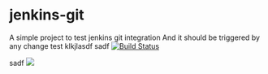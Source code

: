 # jenkins-git

A simple project to test jenkins git integration
And it should be triggered by any change
test klkjlasdf
sadf
[![Build Status](http://ec2-54-158-96-232.compute-1.amazonaws.com:8080/buildStatus/icon?job=del)](http://ec2-54-158-96-232.compute-1.amazonaws.com:8080/job/del/)


sadf
[![](http://ec2-54-158-96-232.compute-1.amazonaws.com:8080/buildStatus/icon?job=del)](http://ec2-54-158-96-232.compute-1.amazonaws.com:8080/job/del/)
